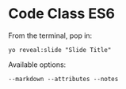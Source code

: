 
# Code Class ES6

From the terminal, pop in:

  ```yo reveal:slide "Slide Title"```

Available options:

 ```--markdown --attributes --notes```
